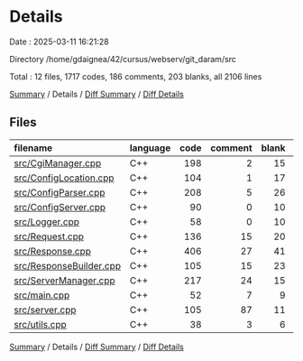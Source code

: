 # Details

Date : 2025-03-11 16:21:28

Directory /home/gdaignea/42/cursus/webserv/git_daram/src

Total : 12 files,  1717 codes, 186 comments, 203 blanks, all 2106 lines

[Summary](results.md) / Details / [Diff Summary](diff.md) / [Diff Details](diff-details.md)

## Files
| filename | language | code | comment | blank | total |
| :--- | :--- | ---: | ---: | ---: | ---: |
| [src/CgiManager.cpp](/src/CgiManager.cpp) | C++ | 198 | 2 | 15 | 215 |
| [src/ConfigLocation.cpp](/src/ConfigLocation.cpp) | C++ | 104 | 1 | 17 | 122 |
| [src/ConfigParser.cpp](/src/ConfigParser.cpp) | C++ | 208 | 5 | 26 | 239 |
| [src/ConfigServer.cpp](/src/ConfigServer.cpp) | C++ | 90 | 0 | 10 | 100 |
| [src/Logger.cpp](/src/Logger.cpp) | C++ | 58 | 0 | 10 | 68 |
| [src/Request.cpp](/src/Request.cpp) | C++ | 136 | 15 | 20 | 171 |
| [src/Response.cpp](/src/Response.cpp) | C++ | 406 | 27 | 41 | 474 |
| [src/ResponseBuilder.cpp](/src/ResponseBuilder.cpp) | C++ | 105 | 15 | 23 | 143 |
| [src/ServerManager.cpp](/src/ServerManager.cpp) | C++ | 217 | 24 | 15 | 256 |
| [src/main.cpp](/src/main.cpp) | C++ | 52 | 7 | 9 | 68 |
| [src/server.cpp](/src/server.cpp) | C++ | 105 | 87 | 11 | 203 |
| [src/utils.cpp](/src/utils.cpp) | C++ | 38 | 3 | 6 | 47 |

[Summary](results.md) / Details / [Diff Summary](diff.md) / [Diff Details](diff-details.md)